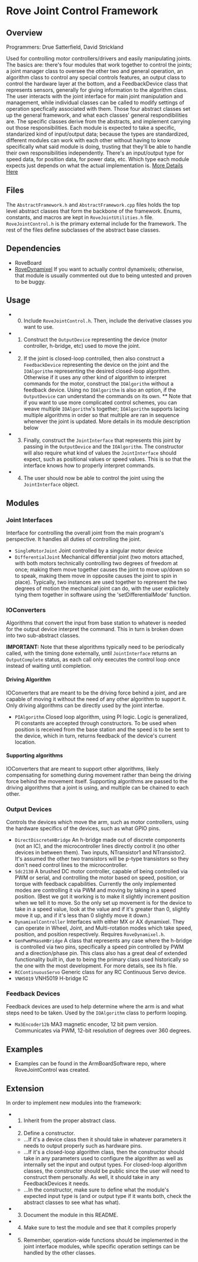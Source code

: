 # Rove Joint Control Framework

## Overview
Programmers: Drue Satterfield, David Strickland

Used for controlling motor controllers/drivers and easily manipulating joints. 
The basics are: there's four modules that work together to control the joints; a joint manager class to oversee the other two and general operation, an algorithm class to control any special controls features, an output class to control the hardware layer at the bottom, and a FeedbackDevice class that represents sensors, generally for giving information to the algorithm class. The user interacts with the joint interface for main joint manipulation and management, while individual classes can be called to modify settings of operation specfically associated with them.
Those four abstract classes set up the general framework, and what each classes' general respondibilities are. The specific classes derive from the abstracts, and implement carrying out those responsibilities.
Each module is expected to take a specific, standarized kind of input/output data; because the types are standardized, different modules can work with each other without having to know specifically what said module is doing, trusting that they'll be able to handle their own responsibilities independently. 
There's an input/output type for speed data, for position data, for power data, etc. Which type each module expects just depends on what the actual implementation is.
[More Details Here](https://github.com/MST-MRDT/ArmBoardSoftware/wiki/Joint-control-framework-overview)

## Files
The `AbstractFramework.h` and `AbstractFramework.cpp` files holds the top level abstract classes that form the backbone of the framework. Enums, constants, and macros are kept in `RoveJointUtilities.h` file. `RoveJointControl.h` is the primary external include for the framework. The rest of the files define subclasses of the abstract base classes. 

## Dependencies
* RoveBoard
* [RoveDynamixel](https://github.com/MST-MRDT/RoveWare) If you want to actually control dynamixels; otherwise, that module is usually commented out due to being untested and proven to be buggy.

## Usage
* 0) Include `RoveJointControl.h`. Then, include the derivative classes you want to use.
* 1) Construct the `OutputDevice` representing the device (motor controller, h-bridge, etc) used to move the joint.
* 2) If the joint is closed-loop controlled, then also construct a `FeedbackDevice` representing the device on the joint and the `IOAlgorithm` representing the desired closed-loop algorithm. Otherwise if it uses any other kind of algorithm to interpret commands for the motor, construct the `IOAlgorithm` without a feedback device. Using no `IOAlgorithm` is also an option, if the `OutputDevice` can understand the commands on its own.
** Note that if you want to use more complicated control schemes, you can weave multiple `IOAlgorithm`'s together; `IOAlgorithm` supports lacing multiple algorithms in order so that multiple are ran in sequence whenever the joint is updated. More details in its module description below
* 3) Finally, construct the `JointInterface` that represents this joint by passing in the `OutputDevice` and the `IOAlgorithm`. The constructor will also require what kind of values the `JointInterface` should expect, such as positional values or speed values. This is so that the interface knows how to properly interpret commands.
* 4) The user should now be able to control the joint using the `JointInterface` object.

## Modules
### Joint Interfaces
Interface for controlling the overall joint from the main program's perspective. It handles all duties of controlling the joint.
* `SingleMotorJoint` Joint controlled by a singular motor device
* `DifferentialJoint` Mechanical differential joint (two motors attached, with both motors technically controlling two degrees of freedom at once; making them move together causes the joint to move up/down so to speak, making them move in opposite causes the joint to spin in place). Typically, two instances are used together to represent the two degrees of motion the mechanical joint can do, with the user explicitely tying them together in software using the 'setDifferentialMode' function.

### IOConverters
Algorithms that convert the input from base station to whatever is needed for the output device interpret the command.
This in turn is broken down into two sub-abstract classes.

**IMPORTANT:**  Note that these algorithms typically need to be periodically called, with the timing done externally, until `JointInterface` returns an `OutputComplete` status, as each call only executes the control loop once instead of waiting until completion.

#### Driving Algorithm
IOConverters that are meant to be the driving force behind a joint, and are capable of moving it without the need of any other algorithm to support it. Only driving algorithms can be directly used by the joint interfae.

* `PIAlgorithm` Closed loop algorithm, using PI logic. Logic is generalized, PI constants are accepted through constructors. To be used when position is received from the base station and the speed is to be sent to the device, which in turn, returns feedback of the device's current location.

#### Supporting algorithms
IOConverters that are meant to support other algorithms, likely compensating for something during movement rather than being the driving force behind the movement itself. Supporting algorithms are passed to the driving algorithms that a joint is using, and multiple can be chained to each other.

### Output Devices
Controls the devices which move the arm, such as motor controllers, using the hardware specifics of the devices, such as what GPIO pins.
* `DirectDiscreteHBridge` An h-bridge made out of discrete components (not an IC), and the microcontroller lines directly control it (no other devices in between them). Two inputs, NTransistor1 and NTransistor2. It's assumed the other two transistors will be p-type transistors so they don't need control lines to the microcontroller. 
* `Sdc2130` A brushed DC motor controller, capable of being controlled via PWM or serial, and controlling the motor based on speed, position, or torque with feedback capabilities. Currently the only implemented modes are controlling it via PWM and moving by taking in a speed position. (Best we got it working is to make it slightly increment position when we tell it to move. So the only set up movement is for the device to take in a speed value, look at the value and if it's greater than 0, slightly move it up, and if it's less than 0 slightly move it down.)
* `DynamixelController` Interfaces with either MX or AX dynamixel. They can operate in Wheel, Joint, and Multi-rotation modes which take speed, position, and position respectively. Requires `RoveDynamixel.h`.
* `GenPwmPHaseHBridge` A class that represents any case where the h-bridge is controlled via two pins, specifically a speed pin controlled by PWM and a direction/phase pin. This class also has a great deal of extended functionality built in, due to being the 
primary class used historically so the one with the most development. For more details, see its h file.
* `RCContinuousServo` Generic class for any RC Continuous Servo device.
* `VNH5019` VNH5019 H-bridge IC

### Feedback Devices
Feedback devices are used to help determine where the arm is and what steps need to be taken. Used by the `IOAlgorithm` class to perform looping.
* `Ma3Encoder12b` MA3 magnetic encoder, 12 bit pwm version. Communicates via PWM, 12-bit resolution of degrees over 360 degrees.

## Examples
* Examples can be found in the ArmBoardSoftware repo, where RoveJointControl was created.

## Extension
In order to implement new modules into the framework:
* 1) Inherit from the proper abstract class.
* 2) Define a constructor.
   * ...If it's a device class then it should take in whatever parameters it needs to output properly such as hardware pins.
   * ...If it's a closed-loop algorithm class, then the constructor should take in any parameters used to configure the algorithm as well as internally set the input and output types. For closed-loop algorithm classes, the constructor should be public since the user will need to construct them personally. As well, it should take in any FeedbackDevices it needs.
   * ...In the constructor, make sure to define what the module's expected input type is (and or output type if it wants both, check the abstract classes to see what has what).
* 3) Document the module in this README.
* 4) Make sure to test the module and see that it compiles properly
* 5) Remember, operation-wide functions should be implemented in the joint interface modules, while specific operation settings can be handled by the other classes.
